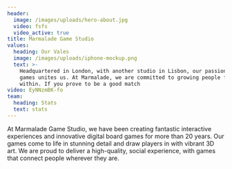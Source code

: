 ```yaml
---
header:
  image: /images/uploads/hero-about.jpg
  video: fsfs
  video_active: true
title: Marmalade Game Studio
values:
  heading: Our Vales
  image: /images/uploads/iphone-mockup.png
  text: >-
    Headquartered in London, with another studio in Lisbon, our passion for
    games unites us. At Marmalade, we are committed to growing people from
    within. If you prove to be a good match
video: EyNNzmBK-fo
team:
  heading: Stats
  text: stats
---
```


At Marmalade Game Studio, we have been creating fantastic interactive experiences and innovative digital board games for more than 20 years. Our games come to life in stunning detail and draw players in with vibrant 3D art. We are proud to deliver a high-quality, social experience, with games that connect people wherever they are. 
